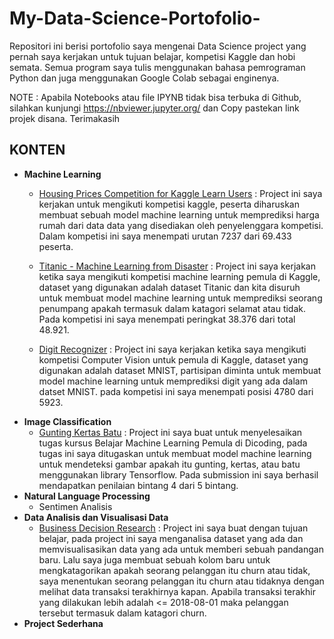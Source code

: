 # My-Data-Science-Portofolio-
Repositori ini berisi portofolio saya mengenai Data Science project yang pernah saya kerjakan untuk tujuan belajar, kompetisi Kaggle dan hobi semata. Semua program saya tulis menggunakan bahasa pemrograman Python dan juga menggunakan Google Colab sebagai enginenya.

NOTE : Apabila Notebooks atau file IPYNB tidak bisa terbuka di Github, silahkan kunjungi https://nbviewer.jupyter.org/ dan Copy pastekan link projek disana. Terimakasih

## KONTEN

* **Machine Learning**
     + [Housing Prices Competition for Kaggle Learn Users](https://github.com/Ghalih26/My-Data-Science-Portofolio-/blob/main/Housing_Price_Prediction_Fix%20(1).ipynb) : 
       Project ini saya kerjakan untuk mengikuti kompetisi kaggle, peserta diharuskan membuat sebuah model machine learning untuk memprediksi harga rumah dari data data yang disediakan oleh penyelenggara kompetisi. Dalam kompetisi ini saya menempati urutan 7237 dari 69.433 peserta.
       
     + [Titanic - Machine Learning from Disaster](https://github.com/Ghalih26/My-Data-Science-Portofolio-/blob/main/Titanic%20(1).ipynb) : Project ini saya kerjakan ketika saya mengikuti kompetisi machine learning pemula di Kaggle, dataset yang digunakan adalah dataset Titanic dan kita disuruh untuk membuat model machine learning untuk memprediksi seorang penumpang apakah termasuk dalam katagori selamat atau tidak. Pada kompetisi ini saya menempati peringkat 38.376 dari total 48.921. 
     + [Digit Recognizer](https://github.com/Ghalih26/My-Data-Science-Portofolio-/blob/main/Digit_Classification.ipynb) : Project ini saya kerjakan ketika saya mengikuti kompetisi Computer Vision untuk pemula di Kaggle, dataset yang digunakan adalah dataset MNIST, partisipan diminta untuk membuat model machine learning untuk memprediksi digit yang ada dalam datset MNIST. pada kompetisi ini saya menempati posisi 4780 dari 5923.
* **Image Classification**
     + [Gunting Kertas Batu](https://github.com/Ghalih26/My-Data-Science-Portofolio-/blob/main/Gunting_Kertas_Batu.ipynb) : Project ini saya buat untuk menyelesaikan tugas kursus Belajar Machine Learning Pemula di Dicoding, pada tugas ini saya ditugaskan untuk membuat model machine learning untuk mendeteksi gambar apakah itu gunting, kertas, atau batu menggunakan library Tensorflow. Pada submission ini saya berhasil mendapatkan penilaian bintang 4 dari 5 bintang.
* **Natural Language Processing**
     + Sentimen Analisis
* **Data Analisis dan Visualisasi Data**
     + [Business Decision Research](https://github.com/Ghalih26/My-Data-Science-Portofolio-/blob/main/Business_Decision_Research_.ipynb) : Project ini saya buat dengan tujuan belajar, pada project ini saya menganalisa dataset yang ada dan memvisualisasikan data yang ada untuk memberi sebuah pandangan baru. Lalu saya juga membuat sebuah kolom baru untuk mengkatagorikan apakah seorang pelanggan itu churn atau tidak, saya menentukan seorang pelanggan itu churn atau tidaknya dengan melihat data transaksi terakhirnya kapan. Apabila transaksi terakhir yang dilakukan lebih adalah <= 2018-08-01 maka pelanggan tersebut termasuk dalam katagori churn.
* **Project Sederhana**

